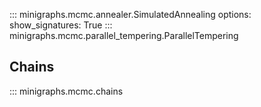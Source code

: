 ::: minigraphs.mcmc.annealer.SimulatedAnnealing
    options:
        show_signatures: True 
::: minigraphs.mcmc.parallel_tempering.ParallelTempering

## Chains
::: minigraphs.mcmc.chains